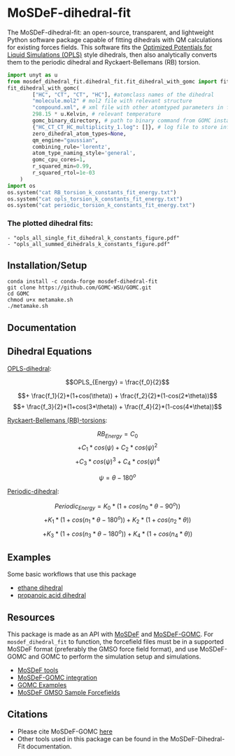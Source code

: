 # MoSDeF-dihedral-fit
The MoSDeF-dihedral-fit: an open-source, transparent, and lightweight Python software package capable
of fitting dihedrals with QM calculations for existing forces fields. This software fits the [Optimized Potentials for Liquid Simulations (OPLS)](https://pubs.acs.org/doi/10.1021/ja9621760) style
dihedrals, then also analytically converts them to the periodic dihedral and
Ryckaert-Bellemans (RB) torsion.

```python
import unyt as u
from mosdef_dihedral_fit.dihedral_fit.fit_dihedral_with_gomc import fit_dihedral_with_gomc
fit_dihedral_with_gomc(
        ["HC", "CT", "CT", "HC"], #atomclass names of the dihedral
        "molecule.mol2" # mol2 file with relevant structure
        "compound.xml", # xml file with other atomtyped parameters in foyer format
        298.15 * u.Kelvin, # relevant temperature
        gomc_binary_directory, # path to binary command from GOMC install
        {"HC_CT_CT_HC_multiplicity_1.log": []}, # log file to store info
        zero_dihedral_atom_types=None,
        qm_engine="gaussian",
        combining_rule='lorentz',
        atom_type_naming_style='general',
        gomc_cpu_cores=1,
        r_squared_min=0.99,
        r_squared_rtol=1e-03
    )
import os
os.system("cat RB_torsion_k_constants_fit_energy.txt")
os.system("cat opls_torsion_k_constants_fit_energy.txt")
os.system("cat periodic_torsion_k_constants_fit_energy.txt")
```

### The plotted dihedral fits:
    - "opls_all_single_fit_dihedral_k_constants_figure.pdf"
    - "opls_all_summed_dihedrals_k_constants_figure.pdf"


## Installation/Setup
```
conda install -c conda-forge mosdef-dihedral-fit
git clone https://github.com/GOMC-WSU/GOMC.git
cd GOMC
chmod u+x metamake.sh
./metamake.sh
```

## Documentation

## Dihedral Equations

<u>OPLS-dihedral</u>:

$$OPLS_{Energy} = \frac{f_0}{2}$$ 

$$+ \frac{f_1}{2}*(1+cos(\theta)) + \frac{f_2}{2}*(1-cos(2*\theta))$$ 
$$+ \frac{f_3}{2}*(1+cos(3*\theta)) + \frac{f_4}{2}*(1-cos(4*\theta))$$

<u>Ryckaert-Bellemans (RB)-torsions</u>:

$$RB_{Energy} = C_0$$ 
$$+ C_1*cos(\psi) + C_2*cos(\psi)^2$$ 
$$+ C_3*cos(\psi)^3 + C_4*cos(\psi)^4$$
$$ $$

$$\psi = \theta - 180^o$$

<u>Periodic-dihedral</u>:

$$Periodic_{Energy} = K_0 * (1 + cos(n_0*\theta - 90^o))$$ 
$$+ K_1 * (1 + cos(n_1*\theta - 180^o)) + K_2 * (1 + cos(n_2*\theta))$$ 
$$+  K_3 * (1 + cos(n_3*\theta - 180^o)) +  K_4 * (1 + cos(n_4*\theta))$$

## Examples
Some basic workflows that use this package</br>

 - [ethane dihedral](https://github.com/GOMC-WSU/GOMC_Examples/tree/main/MoSDeF-dihedral-fit/ethane_HC_CT_CT_HC)</br>
 - [propanoic acid dihedral](https://github.com/GOMC-WSU/GOMC_Examples/tree/main/MoSDeF-dihedral-fit/protonated_fragment_CT_CT_C_OH)</br>

## Resources
This package is made as an API with [MoSDeF](https://github.com/mosdef-hub) and [MoSDeF-GOMC](https://github.com/GOMC-WSU/MoSDeF-GOMC). For `mosdef_dihedral_fit` to function, the forcefield files must be in a supported MoSDeF format (preferably the GMSO force field format), and use MoSDeF-GOMC and GOMC to perform the simulation setup and simulations.

 - [MoSDeF tools](https://mosdef.org)
 - [MoSDeF-GOMC integration](https://mosdef-gomc.readthedocs.io/en/latest/index.html)
 - [GOMC Examples](https://github.com/GOMC-WSU/GOMC_Examples/tree/main/MoSDef-GOMC)
 - [MoSDeF GMSO Sample Forcefields](https://github.com/mosdef-hub/gmso/tree/main/gmso/utils/files/gmso_xmls/test_ffstyles)

## Citations

 - Please cite MoSDeF-GOMC [here](https://mosdef-gomc.readthedocs.io/en/latest/reference/citing_mosdef_gomc_python.html)  
 - Other tools used in this package can be found in the MoSDeF-Dihedral-Fit documentation.

